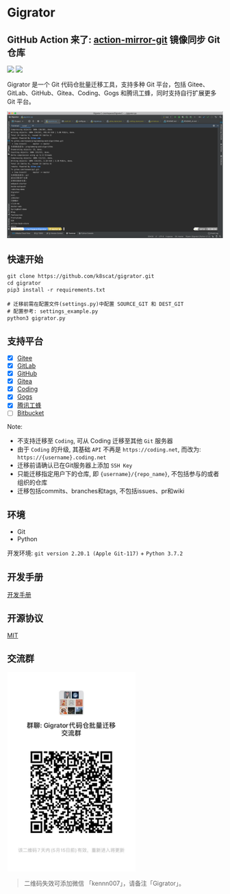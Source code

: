 # Gigrator

## GitHub Action 来了: [action-mirror-git](https://github.com/k8scat/action-mirror-git) 镜像同步 Git 仓库

[![](https://img.shields.io/badge/GitHub-success)](https://github.com/k8scat/gigrator)
[![](https://img.shields.io/badge/Gitee-red)](https://gitee.com/k8scat/gigrator)

Gigrator 是一个 Git 代码仓批量迁移工具，支持多种 Git 平台，包括 Gitee、GitLab、GitHub、Gitea、Coding、Gogs 和腾讯工蜂，同时支持自行扩展更多 Git 平台。

![gigrator.png](images/gigrator.png)

## 快速开始

```shell script
git clone https://github.com/k8scat/gigrator.git
cd gigrator
pip3 install -r requirements.txt

# 迁移前需在配置文件(settings.py)中配置 SOURCE_GIT 和 DEST_GIT
# 配置参考: settings_example.py
python3 gigrator.py
```

## 支持平台

* [x] [Gitee](https://gitee.com/)
* [x] [GitLab](https://gitlab.com/)
* [x] [GitHub](https://github.com/)
* [x] [Gitea](https://gitea.io/zh-cn/)
* [x] [Coding](https://coding.net/)
* [x] [Gogs](https://gogs.io/)
* [x] [腾讯工蜂](https://code.tencent.com/)
* [ ] [Bitbucket](https://bitbucket.org/)

Note:

* 不支持迁移至 `Coding`, 可从 Coding 迁移至其他 `Git` 服务器
* 由于 `Coding` 的升级, 其基础 `API` 不再是 `https://coding.net`, 而改为: `https://{username}.coding.net`
* 迁移前请确认已在Git服务器上添加 `SSH Key`
* 只能迁移指定用户下的仓库, 即 `{username}/{repo_name}`, 不包括参与的或者组织的仓库
* 迁移包括commits、branches和tags, 不包括issues、pr和wiki

## 环境

* Git
* Python

开发环境: `git version 2.20.1 (Apple Git-117)` + `Python 3.7.2`

## 开发手册

[开发手册](./dev.md)

## 开源协议

[MIT](./LICENSE)

## 交流群

<img src="./images/weixin.png" alt="交流群" width="300" height="auto">

> 二维码失效可添加微信 「kennn007」，请备注「Gigrator」。

